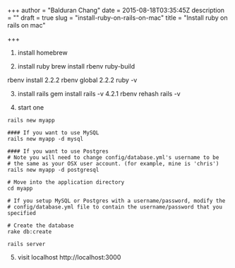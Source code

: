 +++
author = "Balduran Chang"
date = 2015-08-18T03:35:45Z
description = ""
draft = true
slug = "install-ruby-on-rails-on-mac"
title = "Install ruby on rails on mac"

+++


1. install homebrew

2. install ruby
brew install rbenv ruby-build

rbenv install 2.2.2
rbenv global 2.2.2
ruby -v

3. install rails
gem install rails -v 4.2.1
rbenv rehash
rails -v

4. start one
```
rails new myapp

#### If you want to use MySQL
rails new myapp -d mysql

#### If you want to use Postgres
# Note you will need to change config/database.yml's username to be
# the same as your OSX user account. (for example, mine is 'chris')
rails new myapp -d postgresql

# Move into the application directory
cd myapp

# If you setup MySQL or Postgres with a username/password, modify the
# config/database.yml file to contain the username/password that you specified

# Create the database
rake db:create

rails server
```

5. visit localhost
http://localhost:3000

